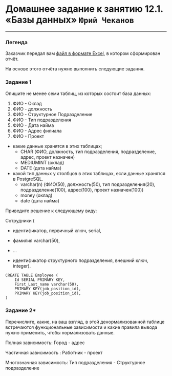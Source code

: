 # Домашнее задание к занятию 12.1. «Базы данных» `Юрий Чеканов`

------

### Легенда

Заказчик передал вам [файл в формате Excel](files/1201/hw-12-1.xlsx), в котором сформирован отчёт.

На основе этого отчёта нужно выполнить следующие задания.

### Задание 1

Опишите не менее семи таблиц, из которых состоит база данных:

1. ФИО - Оклад
2. ФИО - должность
3. ФИО - Структурное Подразделение
4. ФИО - Тип подразделения
5. ФИО - Дата найма
6. ФИО - Адрес филиала
7. ФИО - Проект

- какие данные хранятся в этих таблицах;
  - CHAR (ФИО, должность, тип подразделения, подразделение, адрес,  проект назначен)
  - MEDIUMINT (оклад)
  - DATE (дата найма)
- какой тип данных у столбцов в этих таблицах, если данные хранятся в PostgreSQL.
  - varchar(n) (ФИО(50), должность(50), тип подразделения(20), подразделение(100), адрес(100),  проект назначен(100))
  - money (оклад)
  - date (дата найма)

Приведите решение к следующему виду:

Сотрудники (

- идентификатор, первичный ключ, serial,

- фамилия varchar(50),

- ...

- идентификатор структурного подразделения, внешний ключ, integer).

  

```postgresql
CREATE TABLE Employee (
	Id SERIAL PRIMARY KEY,
	First_Last_name varchar(50), 
	PRIMARY KEY(job_position_id),
    PRIMARY KEY(job_position_id),
)
```



### Задание 2*

Перечислите, какие, на ваш взгляд, в этой денормализованной таблице встречаются функциональные зависимости и какие правила вывода нужно применить, чтобы нормализовать данные.

Полная зависимость: Город - адрес

Частичная зависимость : Работник - проект

Многозначная зависимость: Тип подразделения - Структурное подразделение

 

